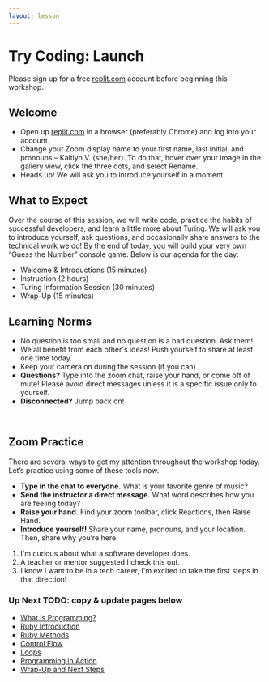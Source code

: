 ```yaml
---
layout: lesson
---
```


# Try Coding: Launch

Please sign up for a free <a target="blank" href="https://replit.com/~">replit.com</a> account before beginning this workshop.

## Welcome

- Open up <a target="blank" href="https://replit.com/~">replit.com</a> in a browser (preferably Chrome) and log into your account.
- Change your Zoom display name to your first name, last initial, and pronouns – Kaitlyn V. (she/her). To do that, hover over your image in the gallery view, click the three dots, and select Rename.
- Heads up! We will ask you to introduce yourself in a moment.

## What to Expect

Over the course of this session, we will write code, practice the habits of successful developers, and learn a little more about Turing. We will ask you to introduce yourself, ask questions, and occasionally share answers to the technical work we do! By the end of today, you will build your very own “Guess the Number” console game. Below is our agenda for the day:

- Welcome & Introductions (15 minutes)
- Instruction (2 hours)
- Turing Information Session (30 minutes)
- Wrap-Up (15 minutes)


## Learning Norms

- No question is too small and no question is a bad question. Ask them!
- We all benefit from each other's ideas! Push yourself to share at least one time today.
- Keep your camera on during the session (if you can).
- **Questions?** Type into the zoom chat, raise your hand, or come off of mute! Please avoid direct messages unless it is a specific issue only to yourself.
- **Disconnected?** Jump back on!
<br>

## Zoom Practice

There are several ways to get my attention throughout the workshop today. Let’s practice using some of these tools now.
- **Type in the chat to everyone.** What is your favorite genre of music?
- **Send the instructor a direct message.** What word describes how you are feeling today?
- **Raise your hand.** Find your zoom toolbar, click Reactions, then Raise Hand.
- **Introduce yourself!** Share your name, pronouns, and your location. Then, share why you’re here.
1. I'm curious about what a software developer does.
3. A teacher or mentor suggested I check this out.
4. I know I want to be in a tech career, I'm excited to take the first steps in that direction!

### Up Next TODO: copy & update pages below

- [What is Programming?](../be-weekend/what-is-bee) 
- [Ruby Introduction](../be-weekend/ruby-intro)
- [Ruby Methods](../be-weekend/ruby-methods)
- [Control Flow](../be-weekend/control-flow)
- [Loops](../be-weekend/loops)
- [Programming in Action](..ruby-newbies/oop)
- [Wrap-Up and Next Steps]()
